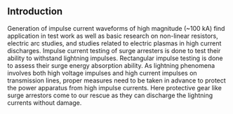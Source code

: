 ## Introduction 

Generation of impulse current waveforms of high magnitude (~100 kA) find application in test work as well as basic research on non-linear resistors, electric arc studies, and studies related to electric plasmas in high current discharges. Impulse current testing of surge arresters is done to test their ability to withstand lightning impulses. Rectangular impulse testing is done to assess their surge energy absorption ability. As lightning phenomena involves both high voltage impulses and high current impulses on transmission lines, proper measures need to be taken in advance to protect the power apparatus from high impulse currents. Here protective gear like surge arrestors come to our rescue as they can discharge the lightning currents without damage.